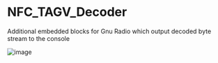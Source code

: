 # NFC_TAGV_Decoder
Additional embedded blocks for Gnu Radio which output decoded byte stream to the console

![image](https://github.com/user-attachments/assets/2ef4448c-2cfb-4dd6-8e9e-0d39c10d40cb)


